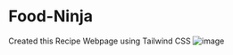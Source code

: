 # Food-Ninja
Created this Recipe Webpage using Tailwind CSS
![image](https://github.com/KhaledNessar/Food-Ninja/assets/141129198/557b4331-f76f-40d2-a850-27a5c996e5ca)
